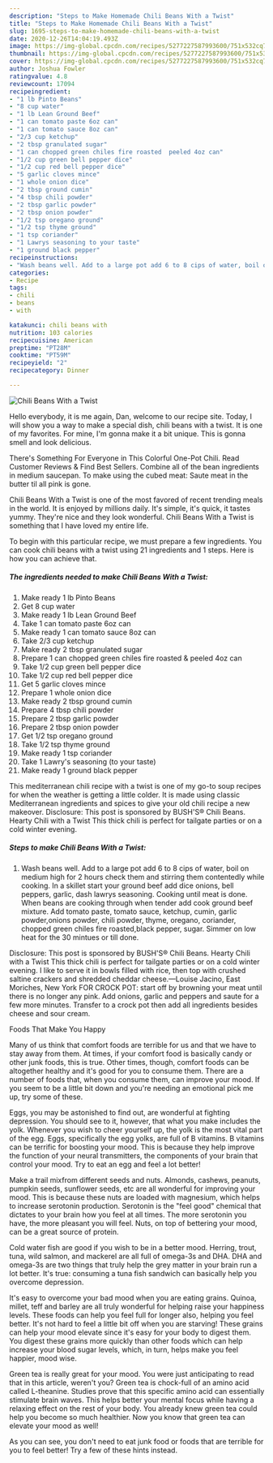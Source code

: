 ```yaml
---
description: "Steps to Make Homemade Chili Beans With a Twist"
title: "Steps to Make Homemade Chili Beans With a Twist"
slug: 1695-steps-to-make-homemade-chili-beans-with-a-twist
date: 2020-12-26T14:04:19.493Z
image: https://img-global.cpcdn.com/recipes/5277227587993600/751x532cq70/chili-beans-with-a-twist-recipe-main-photo.jpg
thumbnail: https://img-global.cpcdn.com/recipes/5277227587993600/751x532cq70/chili-beans-with-a-twist-recipe-main-photo.jpg
cover: https://img-global.cpcdn.com/recipes/5277227587993600/751x532cq70/chili-beans-with-a-twist-recipe-main-photo.jpg
author: Joshua Fowler
ratingvalue: 4.8
reviewcount: 17094
recipeingredient:
- "1 lb Pinto Beans"
- "8 cup water"
- "1 lb Lean Ground Beef"
- "1 can tomato paste 6oz can"
- "1 can tomato sauce 8oz can"
- "2/3 cup ketchup"
- "2 tbsp granulated sugar"
- "1 can chopped green chiles fire roasted  peeled 4oz can"
- "1/2 cup green bell pepper dice"
- "1/2 cup red bell pepper dice"
- "5 garlic cloves mince"
- "1 whole onion dice"
- "2 tbsp ground cumin"
- "4 tbsp chili powder"
- "2 tbsp garlic powder"
- "2 tbsp onion powder"
- "1/2 tsp oregano ground"
- "1/2 tsp thyme ground"
- "1 tsp coriander"
- "1 Lawrys seasoning to your taste"
- "1 ground black pepper"
recipeinstructions:
- "Wash beans well. Add to a large pot add 6 to 8 cips of water, boil on medium high for 2 hours check them and stirring them contentedly while cooking. In a skillet start your ground beef add dice onions, bell peppers, garlic, dash lawrys seasoning. Cooking until meat is done. When beans are cooking through when tender add cook ground beef mixture. Add tomato paste, tomato sauce, ketchup, cumin, garlic powder,onions powder, chili powder, thyme, oregano, coriander, chopped green chiles fire roasted,black pepper, sugar. Simmer on low heat for the 30 mintues or till done."
categories:
- Recipe
tags:
- chili
- beans
- with

katakunci: chili beans with 
nutrition: 103 calories
recipecuisine: American
preptime: "PT28M"
cooktime: "PT59M"
recipeyield: "2"
recipecategory: Dinner

---
```



![Chili Beans With a Twist](https://img-global.cpcdn.com/recipes/5277227587993600/751x532cq70/chili-beans-with-a-twist-recipe-main-photo.jpg)

Hello everybody, it is me again, Dan, welcome to our recipe site. Today, I will show you a way to make a special dish, chili beans with a twist. It is one of my favorites. For mine, I'm gonna make it a bit unique. This is gonna smell and look delicious.

There&#39;s Something For Everyone in This Colorful One-Pot Chili. Read Customer Reviews &amp; Find Best Sellers. Combine all of the bean ingredients in medium saucepan. To make using the cubed meat: Saute meat in the butter til all pink is gone.

Chili Beans With a Twist is one of the most favored of recent trending meals in the world. It is enjoyed by millions daily. It's simple, it's quick, it tastes yummy. They're nice and they look wonderful. Chili Beans With a Twist is something that I have loved my entire life.


To begin with this particular recipe, we must prepare a few ingredients. You can cook chili beans with a twist using 21 ingredients and 1 steps. Here is how you can achieve that.

<!--inarticleads1-->

##### The ingredients needed to make Chili Beans With a Twist:

1. Make ready 1 lb Pinto Beans
1. Get 8 cup water
1. Make ready 1 lb Lean Ground Beef
1. Take 1 can tomato paste 6oz can
1. Make ready 1 can tomato sauce 8oz can
1. Take 2/3 cup ketchup
1. Make ready 2 tbsp granulated sugar
1. Prepare 1 can chopped green chiles fire roasted &amp; peeled 4oz can
1. Take 1/2 cup green bell pepper dice
1. Take 1/2 cup red bell pepper dice
1. Get 5 garlic cloves mince
1. Prepare 1 whole onion dice
1. Make ready 2 tbsp ground cumin
1. Prepare 4 tbsp chili powder
1. Prepare 2 tbsp garlic powder
1. Prepare 2 tbsp onion powder
1. Get 1/2 tsp oregano ground
1. Take 1/2 tsp thyme ground
1. Make ready 1 tsp coriander
1. Take 1 Lawry&#39;s seasoning (to your taste)
1. Make ready 1 ground black pepper


This mediterranean chili recipe with a twist is one of my go-to soup recipes for when the weather is getting a little colder. It is made using classic Mediterranean ingredients and spices to give your old chili recipe a new makeover. Disclosure: This post is sponsored by BUSH&#39;S® Chili Beans. Hearty Chili with a Twist This thick chili is perfect for tailgate parties or on a cold winter evening. 

<!--inarticleads2-->

##### Steps to make Chili Beans With a Twist:

1. Wash beans well. Add to a large pot add 6 to 8 cips of water, boil on medium high for 2 hours check them and stirring them contentedly while cooking. In a skillet start your ground beef add dice onions, bell peppers, garlic, dash lawrys seasoning. Cooking until meat is done. When beans are cooking through when tender add cook ground beef mixture. Add tomato paste, tomato sauce, ketchup, cumin, garlic powder,onions powder, chili powder, thyme, oregano, coriander, chopped green chiles fire roasted,black pepper, sugar. Simmer on low heat for the 30 mintues or till done.


Disclosure: This post is sponsored by BUSH&#39;S® Chili Beans. Hearty Chili with a Twist This thick chili is perfect for tailgate parties or on a cold winter evening. I like to serve it in bowls filled with rice, then top with crushed saltine crackers and shredded cheddar cheese.—Louise Jacino, East Moriches, New York FOR CROCK POT: start off by browning your meat until there is no longer any pink. Add onions, garlic and peppers and saute for a few more minutes. Transfer to a crock pot then add all ingredients besides cheese and sour cream. 

Foods That Make You Happy


Many of us think that comfort foods are terrible for us and that we have to stay away from them. At times, if your comfort food is basically candy or other junk foods, this is true. Other times, though, comfort foods can be altogether healthy and it's good for you to consume them. There are a number of foods that, when you consume them, can improve your mood. If you seem to be a little bit down and you're needing an emotional pick me up, try some of these.

Eggs, you may be astonished to find out, are wonderful at fighting depression. You should see to it, however, that what you make includes the yolk. Whenever you wish to cheer yourself up, the yolk is the most vital part of the egg. Eggs, specifically the egg yolks, are full of B vitamins. B vitamins can be terrific for boosting your mood. This is because they help improve the function of your neural transmitters, the components of your brain that control your mood. Try to eat an egg and feel a lot better!

Make a trail mixfrom different seeds and nuts. Almonds, cashews, peanuts, pumpkin seeds, sunflower seeds, etc are all wonderful for improving your mood. This is because these nuts are loaded with magnesium, which helps to increase serotonin production. Serotonin is the "feel good" chemical that dictates to your brain how you feel at all times. The more serotonin you have, the more pleasant you will feel. Nuts, on top of bettering your mood, can be a great source of protein.

Cold water fish are good if you wish to be in a better mood. Herring, trout, tuna, wild salmon, and mackerel are all full of omega-3s and DHA. DHA and omega-3s are two things that truly help the grey matter in your brain run a lot better. It's true: consuming a tuna fish sandwich can basically help you overcome depression. 

It's easy to overcome your bad mood when you are eating grains. Quinoa, millet, teff and barley are all truly wonderful for helping raise your happiness levels. These foods can help you feel full for longer also, helping you feel better. It's not hard to feel a little bit off when you are starving! These grains can help your mood elevate since it's easy for your body to digest them. You digest these grains more quickly than other foods which can help increase your blood sugar levels, which, in turn, helps make you feel happier, mood wise.

Green tea is really great for your mood. You were just anticipating to read that in this article, weren't you? Green tea is chock-full of an amino acid called L-theanine. Studies prove that this specific amino acid can essentially stimulate brain waves. This helps better your mental focus while having a relaxing effect on the rest of your body. You already knew green tea could help you become so much healthier. Now you know that green tea can elevate your mood as well!

As you can see, you don't need to eat junk food or foods that are terrible for you to feel better! Try  a few  of  these  hints  instead.

